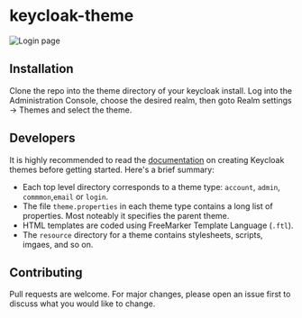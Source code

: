 # keycloak-theme
![Login page](https://user-images.githubusercontent.com/26229521/220850878-4f25e29e-123e-4e91-9e0a-1023ac7433cb.png)

## Installation
Clone the repo into the theme directory of your keycloak install. Log into the Administration Console, choose the desired realm, then goto Realm settings -> Themes and select the theme.

## Developers
It is highly recommended to read the [documentation](https://www.keycloak.org/docs/latest/server_development/#_themes) on creating Keycloak themes before getting started. Here's a brief summary:
- Each top level directory corresponds to a theme type: `account`, `admin`, `commmon`,`email` or `login`.
- The file `theme.properties` in each theme type contains a long list of properties.  Most noteably it specifies the parent theme. 
- HTML templates are coded using FreeMarker Template Language (`.ftl`).
- The `resource` directory for a theme contains stylesheets, scripts, imgaes, and so on.

## Contributing
Pull requests are welcome. For major changes, please open an issue first to discuss what you would like to change.

